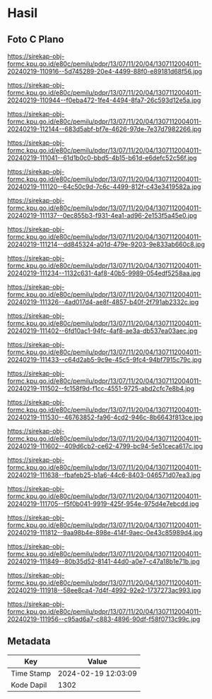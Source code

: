 # Hasil

## Foto C Plano

https://sirekap-obj-formc.kpu.go.id/e80c/pemilu/pdpr/13/07/11/20/04/1307112004011-20240219-110916--5d745289-20e4-4499-88f0-e89181d68f56.jpg

https://sirekap-obj-formc.kpu.go.id/e80c/pemilu/pdpr/13/07/11/20/04/1307112004011-20240219-110944--f0eba472-1fe4-4494-8fa7-26c593d12e5a.jpg

https://sirekap-obj-formc.kpu.go.id/e80c/pemilu/pdpr/13/07/11/20/04/1307112004011-20240219-112144--683d5abf-bf7e-4626-97de-7e37d7982266.jpg

https://sirekap-obj-formc.kpu.go.id/e80c/pemilu/pdpr/13/07/11/20/04/1307112004011-20240219-111041--61d1b0c0-bbd5-4b15-b61d-e6defc52c56f.jpg

https://sirekap-obj-formc.kpu.go.id/e80c/pemilu/pdpr/13/07/11/20/04/1307112004011-20240219-111120--64c50c9d-7c6c-4499-812f-c43e3419582a.jpg

https://sirekap-obj-formc.kpu.go.id/e80c/pemilu/pdpr/13/07/11/20/04/1307112004011-20240219-111137--0ec855b3-f931-4ea1-ad96-2e153f5a45e0.jpg

https://sirekap-obj-formc.kpu.go.id/e80c/pemilu/pdpr/13/07/11/20/04/1307112004011-20240219-111214--dd845324-a01d-479e-9203-9e833ab660c8.jpg

https://sirekap-obj-formc.kpu.go.id/e80c/pemilu/pdpr/13/07/11/20/04/1307112004011-20240219-111234--1132c631-4af8-40b5-9989-054edf5258aa.jpg

https://sirekap-obj-formc.kpu.go.id/e80c/pemilu/pdpr/13/07/11/20/04/1307112004011-20240219-111326--4ad017d4-ae8f-4857-b40f-2f791ab2332c.jpg

https://sirekap-obj-formc.kpu.go.id/e80c/pemilu/pdpr/13/07/11/20/04/1307112004011-20240219-111402--6fd10ac1-94fc-4af8-ae3a-db537ea03aec.jpg

https://sirekap-obj-formc.kpu.go.id/e80c/pemilu/pdpr/13/07/11/20/04/1307112004011-20240219-111433--c64d2ab5-9c9e-45c5-9fc4-94bf7915c79c.jpg

https://sirekap-obj-formc.kpu.go.id/e80c/pemilu/pdpr/13/07/11/20/04/1307112004011-20240219-111502--fc158f9d-f1cc-4551-9725-abd2cfc7e8b4.jpg

https://sirekap-obj-formc.kpu.go.id/e80c/pemilu/pdpr/13/07/11/20/04/1307112004011-20240219-111530--46763852-fa96-4cd2-946c-8b6643f813ce.jpg

https://sirekap-obj-formc.kpu.go.id/e80c/pemilu/pdpr/13/07/11/20/04/1307112004011-20240219-111602--409d6cb2-ce62-4799-bc94-5e51ceca617c.jpg

https://sirekap-obj-formc.kpu.go.id/e80c/pemilu/pdpr/13/07/11/20/04/1307112004011-20240219-111638--fbafeb25-b1a6-44c6-8403-046571d07ea3.jpg

https://sirekap-obj-formc.kpu.go.id/e80c/pemilu/pdpr/13/07/11/20/04/1307112004011-20240219-111705--f5f0b041-9919-425f-954e-975d4e7ebcdd.jpg

https://sirekap-obj-formc.kpu.go.id/e80c/pemilu/pdpr/13/07/11/20/04/1307112004011-20240219-111812--9aa98b4e-898e-414f-9aec-0e43c85989d4.jpg

https://sirekap-obj-formc.kpu.go.id/e80c/pemilu/pdpr/13/07/11/20/04/1307112004011-20240219-111849--80b35d52-8141-44d0-a0e7-c47a18b1e71b.jpg

https://sirekap-obj-formc.kpu.go.id/e80c/pemilu/pdpr/13/07/11/20/04/1307112004011-20240219-111918--58ee8ca4-7d4f-4992-92e2-1737273ac993.jpg

https://sirekap-obj-formc.kpu.go.id/e80c/pemilu/pdpr/13/07/11/20/04/1307112004011-20240219-111956--c95ad6a7-c883-4896-90df-f58f0713c99c.jpg


## Metadata

| Key        | Value               |
| ---------- | ------------------- |
| Time Stamp | 2024-02-19 12:03:09 |
| Kode Dapil | 1302                |



